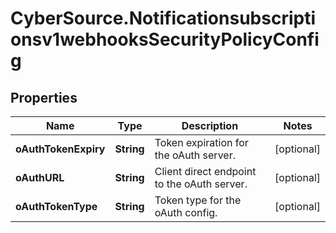 # CyberSource.Notificationsubscriptionsv1webhooksSecurityPolicyConfig

## Properties
Name | Type | Description | Notes
------------ | ------------- | ------------- | -------------
**oAuthTokenExpiry** | **String** | Token expiration for the oAuth server. | [optional] 
**oAuthURL** | **String** | Client direct endpoint to the oAuth server. | [optional] 
**oAuthTokenType** | **String** | Token type for the oAuth config. | [optional] 


